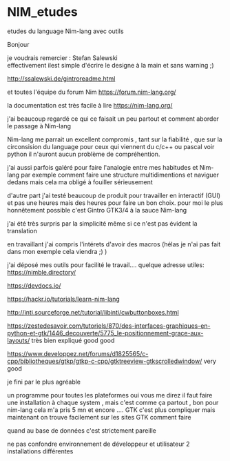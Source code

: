 # NIM_etudes
etudes du language Nim-lang avec outils

Bonjour 

je voudrais remercier :  Stefan Salewski  
effectivement ilest simple d'écrire le designe à la main et sans warning ;)

http://ssalewski.de/gintroreadme.html

et toutes l'équipe du forum Nim
https://forum.nim-lang.org/

la documentation est très facile à lire 
https://nim-lang.org/


j'ai beaucoup regardé ce qui ce faisait un peu partout
et comment aborder le passage à Nim-lang

Nim-lang me parrait un excellent compromis , tant sur la fiabilité , que sur la circonsision du language 
pour ceux qui viennent du c/c++ ou pascal voir python il n'auront aucun problème de compréhention.

j'ai aussi parfois galéré pour faire l'analogie entre mes habitudes et Nim-lang
par exemple comment faire une structure multidimentions et naviguer dedans 
 mais cela ma obligé à fouiller sérieusement 

d'autre part j'ai testé beaucoup de produit pour travailler en interactif (GUI) et pas une heures mais des heures pour faire un bon choix.
pour moi le plus honnêtement possible c'est Gintro  GTK3/4 à la sauce Nim-lang

j'ai été très surpris par la simplicité même si ce n'est pas évident la translation

en travaillant j'ai compris l'intérets d'avoir des macros (hélas je n'ai pas fait dans mon exemple cela viendra ;) )

j'ai déposé mes outils pour facilité le travail.... 
quelque adresse utiles:
https://nimble.directory/

https://devdocs.io/

https://hackr.io/tutorials/learn-nim-lang

http://inti.sourceforge.net/tutorial/libinti/cwbuttonboxes.html

https://zestedesavoir.com/tutoriels/870/des-interfaces-graphiques-en-python-et-gtk/1446_decouverte/5775_le-positionnement-grace-aux-layouts/     très bien expliqué good good 

https://www.developpez.net/forums/d1825565/c-cpp/bibliotheques/gtkp/gtkp-c-cpp/gtktreeview-gtkscrolledwindow/
very good 

je fini par le plus agréable 

un programme pour toutes les plateformes 
oui vous me direz il faut faire une installation à chaque system , mais c'est comme ça partout , bon pour nim-lang cela m'a pris 5 mn et encore .... GTK c'est plus compliquer mais maintenant on trouve facilement sur les sites GTK comment faire 

quand au base de données c'est strictement pareille 

ne pas confondre environnement de développeur et utilisateur 2 installations différentes 



 


